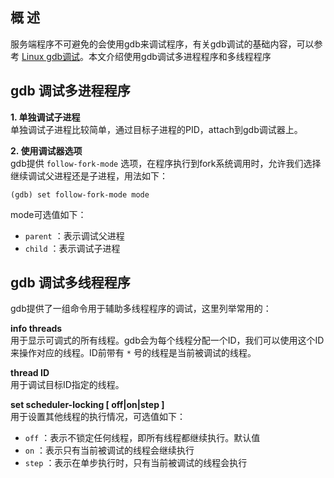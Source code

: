 ## 概 述
服务端程序不可避免的会使用gdb来调试程序，有关gdb调试的基础内容，可以参考 [Linux gdb调试](https://www.jianshu.com/p/fae357a18135)。本文介绍使用gdb调试多进程程序和多线程程序

## gdb 调试多进程程序
**1. 单独调试子进程**  
单独调试子进程比较简单，通过目标子进程的PID，attach到gdb调试器上。

**2. 使用调试器选项**  
gdb提供 `follow-fork-mode` 选项，在程序执行到fork系统调用时，允许我们选择继续调试父进程还是子进程，用法如下：
```
(gdb) set follow-fork-mode mode
```
mode可选值如下：  
- `parent` ：表示调试父进程  
- `child` ：表示调试子进程  

## gdb 调试多线程程序
gdb提供了一组命令用于辅助多线程程序的调试，这里列举常用的：

**info threads**  
用于显示可调式的所有线程。gdb会为每个线程分配一个ID，我们可以使用这个ID来操作对应的线程。ID前带有 `*` 号的线程是当前被调试的线程。

**thread ID**  
用于调试目标ID指定的线程。

**set scheduler-locking [ off|on|step ]**  
用于设置其他线程的执行情况，可选值如下：  
- `off` ：表示不锁定任何线程，即所有线程都继续执行。默认值  
- `on` ：表示只有当前被调试的线程会继续执行  
- `step` ：表示在单步执行时，只有当前被调试的线程会执行  
